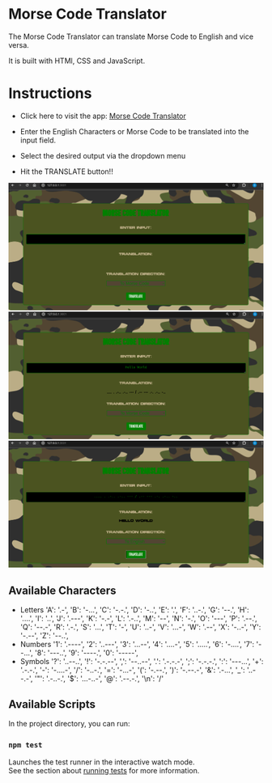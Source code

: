 # Morse Code Translator
The Morse Code Translator can translate Morse Code to English and vice versa.

It is built with HTMl, CSS and JavaScript.

# Instructions

* Click here to visit the app: <a href="http://****************.com/" >Morse Code Translator</a> 

* Enter the English Characters or Morse Code to be translated into the input field. 
* Select the desired output via the dropdown menu
* Hit the TRANSLATE button!! 

<img src="./assets/images/blankTranslator.png" alt="Blank Translator"/>
<img src="./assets/images/toMorseCode.png" alt="To Morse Code"/>
<img src="./assets/images/toEnglish.png" alt="To English"/>

## Available Characters

  * Letters
  'A': '.-', 'B': '-...', 'C': '-.-.', 'D': '-..', 'E': '.', 'F': '..-.', 'G': '--.', 'H': '....', 'I': '..', 'J': '.---', 'K': '-.-', 'L': '.-..', 'M': '--', 'N': '-.', 'O': '---', 'P': '.--.', 'Q': '--.-', 'R': '.-.', 'S': '...', 'T': '-', 'U': '..-', 'V': '...-', 'W': '.--', 'X': '-..-',
  'Y': '-.--', 'Z': '--..',
  * Numbers
  '1': '.----', '2': '..---', '3': '...--', '4': '....-', '5': '.....', '6': '-....', '7': '--...', '8': '---..', '9': '----.', '0': '-----',
  * Symbols
  '?': '..--..', '!': '-.-.--', ',': '--..--', '.': '.-.-.-', ';': '-.-.-.', ':': '---...', '+': '.-.-.', '-': '-....-', '/': '-..-.', '=': '-...-', '(': '-.--.', ')': '-.--.-', '&': '.-...', '_': '..--.-', '"': '.-..-.', '$': '...-..-', '@': '.--.-.', '\n': '/'

## Available Scripts

In the project directory, you can run:

### `npm test`

Launches the test runner in the interactive watch mode.\
See the section about [running tests](https://facebook.github.io/create-react-app/docs/running-tests) for more information.